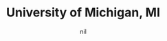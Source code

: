 ---
title: "University of Michigan, MI"
project_id: 
date: nil
conference_id: ""
presenters:
   - peter_bandettini
summary: "<p>University of Michigan, MI</p>"
file: /assets/presentations/T219.ppt
filename: T219.ppt
layout: presentation
---